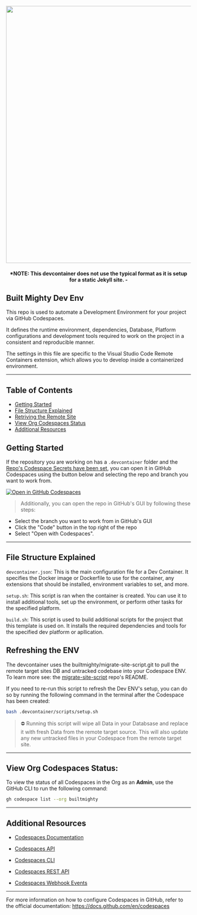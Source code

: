 <p align="center"><a href="https://builtmighty.com.com" target="_blank"><img src="https://s12.gifyu.com/images/SD41P.png" width="700"></a></p>
 <h4 align="center">*NOTE: This devcontainer does not use the typical format as it is setup for a static Jekyll site. -</h4>

## Built Mighty Dev Env

This repo is used to automate a Development Environment for your project via GitHub Codespaces.

It defines the runtime environment, dependencies, Database, Platform configurations and development tools
required to work on the project in a consistent and reproducible manner.

The settings in this file are specific to the Visual Studio Code Remote Containers extension, which allows you to develop inside a containerized
environment.

---

## Table of Contents

- [Getting Started](#getting-started)
- [File Structure Explained](#file-structure-explained)
- [Retriving the Remote Site](#retriving-the-remote-site)
- [View Org Codespaces Status](#view-org-codespaces-status)
- [Additional Resources](#additional-resources)


## Getting Started

If the repository you are working on has a `.devcontainer` folder and the [Repo's Codespace Secrets have been set](#codespace-secrets), you can open it in GitHub Codespaces using the button below and selecting the repo and branch you want to work from.

[![Open in GitHub Codespaces](https://github.com/codespaces/badge.svg)](https://codespaces.new/builtmighty/)


> Additionally, you can open the repo in GitHub's GUI by following these steps:
- Select the branch you want to work from in GitHub's GUI
- Click the "Code" button in the top right of the repo
- Select "Open with Codespaces".

---

## File Structure Explained
`devcontainer.json`: This is the main configuration file for a Dev Container. It specifies the Docker image or Dockerfile to use for the container, any extensions that should be installed, environment variables to set, and more.

`setup.sh`: This script is ran when the container is created. You can use it to install additional tools, set up the environment, or perform other tasks for the specified platform.

`build.sh`: This script is used to build additional scripts for the project that this template is used on. It installs the required dependencies and tools for the specified dev platform or apllication.

## Refreshing the ENV

The devcontainer uses the builtmighty/migrate-site-script.git to pull the remote target sites DB and untracked codebase into your Codespace ENV. To learn more see: the [migrate-site-script](https://github.com/builtmighty/migrate-site-script/) repo's README.

If you need to re-run this script to refresh the Dev ENV's setup, you can do so by running the following command in the terminal after the Codespace has been created:

```bash
bash .devcontainer/scripts/setup.sh
```

> ⛔️ Running this script will wipe all Data in your Databsase and replace it with fresh Data from the remote target source. This will also update any new untracked files in your Codespace from the remote target site.

---
## View Org Codespaces Status:

To view the status of all Codespaces in the Org as an **Admin**, use the GitHub CLI to run the following command:

```bash
gh codespace list --org builtmighty
```

---

## Additional Resources

- [Codespaces Documentation](https://docs.github.com/en/codespaces)

- [Codespaces API](https://docs.github.com/en/rest/reference/codespaces)

- [Codespaces CLI](https://cli.github.com/manual/gh_codespace_list)

- [Codespaces REST API](https://docs.github.com/en/rest/reference/codespaces)

- [Codespaces Webhook Events](https://docs.github.com/en/developers/webhooks-and-events/webhook-events-and-payloads#codespaces)

---

For more information on how to configure Codespaces in GitHub, refer to the
official documentation: https://docs.github.com/en/codespaces


